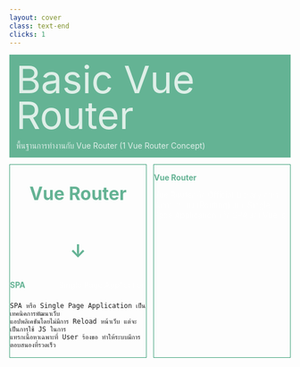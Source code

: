 ```yaml
---
layout: cover
class: text-end
clicks: 1
---
```


<PageNumber :page="$page" />

<div v-click="[0, 2]" class="custom-background-title">
  <p class="custom-title"> Basic Vue Router </p>
  <p class="custom-sub-title"> พื้นฐานการทำงานกับ Vue Router (1 Vue Router Concept) </p>
</div>
<div class="custom-container">
  <div
    v-click="[1, 2]"
    v-motion
    :initial="{ x: -400 }"
    :enter="{ x: 0 }"
    :leave="{ x: 400 }"
    class="custom-height-box custom-border-box pa-3"
  >
    <div class="mt-4">
      <div class="custom-display-title-side-page ml-4 mt-27 mb-45">
        <p class="custom-title-side-page"> Vue Router </p>
        <p class="custom-title-side-page"> ↓ </p>
      </div>
      <div class="custom-display-box-title">
        <p class="custom-display-subtitle-content-list">
          <span class="custom-subtitle-list"> SPA </span>
          <span class="custom-content-list"> Single Page Application </span>
        </p>
      </div>
<div class="custom-code-block mb-3">

```
SPA หรือ Single Page Application เป็นเทคนิคการพัฒนาเว็บ
แอปพลิเคชันโดยไม่มีการ Reload หน้าเว็บ แต่จะเป็นการใช้ JS ในการ
แทรกเนื้อหาเฉพาะที่ User ร้องขอ ทำให้ระบบมีการตอบสนองที่รวดเร็ว
```

</div>
      <div class="custom-display-box-title">
        <p class="custom-display-subtitle-content-list">
          <span class="custom-subtitle-list"> Router Concept </span>
          <span class="custom-content-list"> ระบบจัดการเส้นทางของ SPA </span>
        </p>
      </div>
<div class="custom-code-block mb-3">

```
Router คือ ระบบที่ใช้จัดการเส้นทาง ในเว็บแอปพลิเคชันที่เป็น SPA
โดยจะทำการจับคู่ URL กับคอมโพเนนต์ที่ต้องแสดงผล ทำให้การนำทาง
ภายในแอปเป็นไปอย่างราบรื่นโดยไม่ต้องรีโหลดหน้าใหม่
```

</div>
      <div class="custom-display-box-title">
        <p class="custom-display-subtitle-content-list">
          <span class="custom-subtitle-list"> Different History modes </span>
          <span class="custom-content-list"> เทียบความแตกต่าง </span>
        </p>
      </div>
<div class="custom-code-block mb-3">

```
HTML 5 Mode (Vue แนะนำมากที่สุด)
  history -> createWebHistory()
  ข้อดี
  * ใช้ HTML5 History API (เช่น example.com/about)
  * URL สวย เป็นมาตรฐาน
  * SEO ดี
  ข้อเสีย
  * ต้องปรับแต่งเซิร์ฟเวอร์ให้ fallback ไปยัง index.html
  * ไม่รองรับใหบาง Browser

Hash Mode (Vue แนะนำรองลงมา)
  history -> createWebHashHistory()
  ข้อดี
  * ใช้เครื่องหมาย # ใน URL (เช่น example.com/#/about)
  * ไม่ต้องการปรับแต่งเซิร์ฟเวอร์เพิ่มเติม
  * รองรับทุก Browser
  ข้อเสีย
  * SEO ไม่ดี

Memory Mode (Vue ไม่แนะนำ)
  history -> createMemoryHistory()
  * เก็บ route ไว้ในหน่วยความจำ
  * ไม่ผูกกับ URL ของเบราว์เซอร์
  * มักใช้ในสภาพแวดล้อมที่ไม่มีเบราว์เซอร์
  เช่น เดสก์ท็อปแอปที่สร้างด้วย Vue หรือ
  สภาพแวดล้อมในการทดสอบ
```

</div>
    </div>
  </div>
  <div
    v-click="[1, 2]"
    v-motion
    :initial="{ x: -400 }"
    :enter="{ x: 0 }"
    :leave="{ x: 400 }"
    class="custom-height-box custom-border-box pa-3 h-ful"
  >
    <div class="mt-25">
      <div>
        <p class="custom-subtitle-list"> Vue Router </p>
        <div class="custom-content-list">
          <p> Vue Router คือ Official Library สำหรับจัดการเส้นทาง (Routing) แบบ Single Page Application หรือ SPA ของ Vue.js  </p>
        </div>
      </div>
    </div>
  </div>
</div>

<style scoped>
.slidev-layout {
  padding: 28px;
  background: #35485d;
  z-index: 2;
  ::-webkit-scrollbar {
    width: 4px !important;
    height: 4px !important;
  }
  ::-webkit-scrollbar-thumb {
    border-radius: 8px !important;
    background: grey !important;
  }
  ::-webkit-scrollbar-track {
    background: transparent !important;
  }
}
.slidev-layout pre {
  width: 426px;
  overflow: auto;
}
.slidev-code-wrapper .line {
  padding-right: 20px;
}
.custom-background-title {
  background-color: #3fa17b;
  padding: 12px;
  opacity: 0.8;
}
.custom-title {
  font-size: 68px;
  line-height: 4rem;
  margin: 0;
}
.custom-sub-title {
  margin-bottom: 0;
}
.custom-container {
  display: grid;
  grid-template-columns: 3fr 3fr;
  gap: 12px;
  padding-top: 12px;
}
.custom-height-box {
  max-height: 344px;
  height: 344px;
  overflow-y: auto;
  overflow-x: hidden;
}
.custom-border-box {
  border: 1px;
  border-style: solid;
  border-color: #3fa17b;
}
.custom-subtitle-list {
  display: block;
  font-weight: bold;
  color: #3fa17b !important;
}
.custom-display-title-side-page {
  display: flex;
  flex-direction: column;
  align-items: center;
  justify-content: center;
}
.custom-title-side-page {
  font-size: 32px;
  font-weight: bold;
  color: #3fa17b !important;
}
.custom-content-list p {
  margin: 0
}
.custom-display-box-title {
  display: flex;
  justify-content: end;
}
.custom-display-subtitle-content-list {
  display: flex;
  justify-content: space-between;
  width: 100%;
  margin: 0;
  margin-bottom: 8px
}
.custom-code-block {
  display: flex;
  flex-direction: column;
  align-items: end;
  justify-content: start;
  text-align: start;
}
p {
  color: white !important;
  opacity: 0.8 !important;
}
</style>

<!--

-->